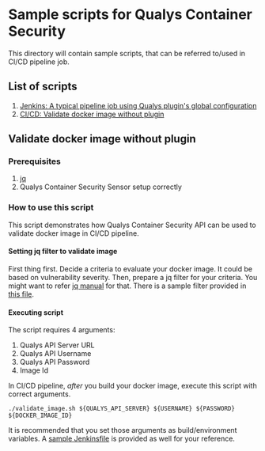# Sample scripts for Qualys Container Security

This directory will contain sample scripts, that can be referred to/used in CI/CD pipeline job.

## List of scripts
1. [Jenkins: A typical pipeline job using Qualys plugin's global configuration](https://github.com/Qualys/community/blob/master/containerSecurity/sample_Jenkinsfile.groovy)
2. [CI/CD: Validate docker image without plugin](#validate-docker-image-without-plugin)

## Validate docker image without plugin

### Prerequisites

1. [jq](https://stedolan.github.io/jq/)
2. Qualys Container Security Sensor setup correctly

### How to use this script

This script demonstrates how Qualys Container Security API can be used to validate docker image in CI/CD pipeline. 

#### Setting jq filter to validate image

First thing first. Decide a criteria to evaluate your docker image. It could be based on vulnerability severity. Then, prepare a jq filter for your criteria. You might want to refer [jq manual](https://stedolan.github.io/jq/manual/) for that. There is a sample filter provided in [this file](https://github.com/Qualys/community/blob/master/containerSecurity/jq_filter.txt).

#### Executing script

The script requires 4 arguments:

1. Qualys API Server URL
2. Qualys API Username
3. Qualys API Password
4. Image Id

In CI/CD pipeline, *after* you build your docker image, execute this script with correct arguments.

`./validate_image.sh ${QUALYS_API_SERVER} ${USERNAME} ${PASSWORD} ${DOCKER_IMAGE_ID}`

It is recommended that you set those arguments as build/environment variables. A [sample Jenkinsfile](https://github.com/Qualys/community/blob/master/containerSecurity/Jenkinsfile_validate_image_without_plugin.groovy) is provided as well for your reference.
